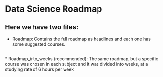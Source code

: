 # Data Science Roadmap

## Here we have two files:
* Roadmap:  Contains the full roadmap as headlines and each one has some suggested courses.
<br>
* Roadmap_into_weeks (recommended):  The same roadmap, but a specific course was chosen in each subject and it was divided into weeks, at a studying rate of 6 hours per week
